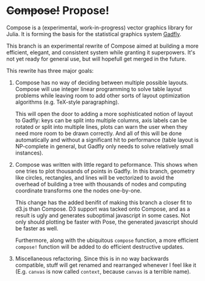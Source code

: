# ~~Compose!~~ Propose!

Compose is a (experimental, work-in-progress) vector graphics library for Julia.
It is forming the basis for the statistical graphics system
[Gadfly](https://github.com/dcjones/Gadfly.jl).

This branch is an experimental rewrite of Compose aimed at building a more
efficient, elegant, and consistent system while granting it superpowers. It's
not yet ready for general use, but will hopefull get merged in the future.


This rewrite has three major goals:

  1. Compose has no way of deciding between multiple possible layouts. Compose will
     use integer linear programming to solve table layout problems while leaving
     room to add other sorts of layout optimization algorithms (e.g. TeX-style
     paragraphing).

     This will open the door to adding a more sophisticated notion of layout to
     Gadfly: keys can be split into multiple columns, axis labels can be
     rotated or split into multiple lines, plots can warn the user when
     they need more room to be drawn correctly. And all of this will be done
     automatically and without a significant hit to performance (table layout is
     NP-complete in general, but Gadfly only needs to solve relatively small
     instances).

  1. Compose was written with little regard to peformance. This shows when one
     tries to plot thousands of points in Gadfly. In this branch, geometry like
     circles, rectangles, and lines will be vectorized to avoid the overhead of
     building a tree with thousands of nodes and computing coordinate
     transforms one the nodes one-by-one.

     This change has the added benifit of making this branch a closer fit to
     d3.js than Compose. D3 support was tacked onto Compose, and as a result is
     ugly and generates suboptimal javascript in some cases. Not only should
     plotting be faster with Pose, the generated javascript should be faster as
     well.

     Furthermore, along with the ubiquitous `compose` function, a more efficient
     `compose!` function will be added to do efficient destructive updates.

   1. Miscellaneous refactoring. Since this is in no way backwards compatible,
      stuff will get renamed and rearranged whenever I feel like
      it (E.g. `canvas` is now called `context`, because `canvas` is a terrible
      name).




